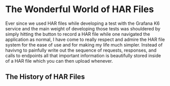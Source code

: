# The Wonderful World of HAR Files 
Ever since we used HAR files while developing a test with the Grafana K6 service and the main weight of developing those tests was shouldered by simply hitting the button to record a HAR file while one navigated the application as normal, I have come to really respect and admire the HAR file system for the ease of use and for making my life much simpler. Instead of havivng to painfully write out the sequence of requests, responses, and calls to endpoints all that important information is beautifully stored inside of a HAR file which you can then upload whenever. 
## The History of HAR Files  
